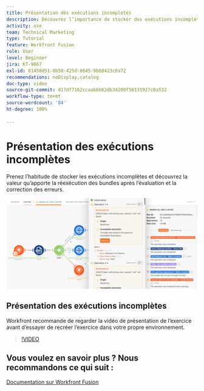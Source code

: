 ```yaml
---
title: Présentation des exécutions incomplètes
description: Découvrez l’importance de stocker des exécutions incomplètes, puis de réexécuter des bundles après l’évaluation et la correction des erreurs dans  [!DNL Adobe Workfront Fusion].
activity: use
team: Technical Marketing
type: Tutorial
feature: Workfront Fusion
role: User
level: Beginner
jira: KT-9067
exl-id: 81458d51-8b58-425d-8645-9b60423c6a72
recommendations: noDisplay,catalog
doc-type: video
source-git-commit: d17df7162ccaab6b62db34209f50131927c0a532
workflow-type: tm+mt
source-wordcount: '84'
ht-degree: 100%

---
```


# Présentation des exécutions incomplètes

Prenez l’habitude de stocker les exécutions incomplètes et découvrez la valeur qu’apporte la réexécution des bundles après l’évaluation et la correction des erreurs.

![Une image d’un scénario avec gestion des erreurs](assets/troubleshooting-and-error-handling-8.png)

## Présentation des exécutions incomplètes

Workfront recommande de regarder la vidéo de présentation de l’exercice avant d’essayer de recréer l’exercice dans votre propre environnement.

>[!VIDEO](https://video.tv.adobe.com/v/335308/?quality=12&learn=on&enablevpops)

## Vous voulez en savoir plus ? Nous recommandons ce qui suit :

[Documentation sur Workfront Fusion](https://experienceleague.adobe.com/docs/workfront/using/adobe-workfront-fusion/workfront-fusion-2.html?lang=fr)
